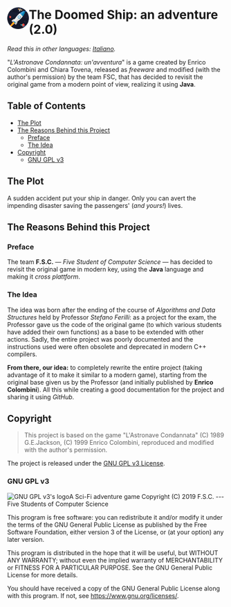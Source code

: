 <h1><img src="docs/assets/images/Logo/Logo.png" alt="App logo" align="left" width="50px" /> The Doomed Ship: an adventure (2.0)</h1>

*Read this in other languages: [Italiano](/README.it.md).*

"_L'Astronave Condannata: un'avventura_" is a game created by Enrico Colombini and Chiara Tovena, released as _freeware_ and modified (with the author's permission) by the team FSC, that has decided to revisit the original game from a modern point of view, realizing it using **Java**.

<h2>Table of Contents</h2>

- [The Plot](#the-plot)
- [The Reasons Behind this Project](#the-reasons-behind-this-project)
	- [Preface](#preface)
	- [The Idea](#the-idea)
- [Copyright](#copyright)
	- [GNU GPL v3](#gnu-gpl-v3)

## The Plot

A sudden accident put your ship in danger. Only you can avert the impending disaster saving the passengers' (_and yours!_) lives.

## The Reasons Behind this Project

### Preface

The team **F.S.C.** &mdash; _Five Student of Computer Science_ &mdash; has decided to revisit the original game in modern key, using the **Java** language and making it _cross plattform_.

### The Idea

The idea was born after the ending of the course of _Algorithms and Data Structures_ held by Professor _Stefano Ferilli_: as a project for the exam, the Professor gave us the code of the original game (to which various students have added their own functions) as a base to be extended with other actions. Sadly, the entire project was poorly documented and the instructions used were often obsolete and deprecated in modern C++ compilers.

**From there, our idea:** to completely rewrite the entire project (taking advantage of it to make it similar to a modern game), starting from the original base given us by the Professor (and initially published by **Enrico Colombini**). All this while creating a good documentation for the project and sharing it using _GitHub_.

## Copyright

> This project is based on the game "L'Astronave Condannata" (C) 1989 G.E.Jackson, (C) 1999 Enrico Colombini, reproduced and modified with the author's permission.

The project is released under the [GNU GPL v3 License](/LICENSE).

### GNU GPL v3

<img src="https://www.gnu.org/graphics/gplv3-127x51.png" alt="GNU GPL v3's logo" align="left"> A Sci-Fi adventure game
Copyright (C) 2019  F.S.C. --- Five Students of Computer Science

This program is free software: you can redistribute it and/or modify
it under the terms of the GNU General Public License as published by
the Free Software Foundation, either version 3 of the License, or
(at your option) any later version.

This program is distributed in the hope that it will be useful,
but WITHOUT ANY WARRANTY; without even the implied warranty of
MERCHANTABILITY or FITNESS FOR A PARTICULAR PURPOSE.  See the
GNU General Public License for more details.

You should have received a copy of the GNU General Public License
along with this program.  If not, see <https://www.gnu.org/licenses/>.
